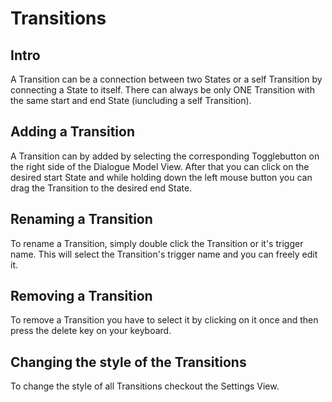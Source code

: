 # Transitions
## Intro
A Transition can be a connection between two States or a self Transition by connecting a State to itself. There can always be only ONE Transition with the same start and end State (iuncluding a self Transition).
## Adding a Transition
A Transition can by added by selecting the corresponding Togglebutton on the right side of the Dialogue Model View. After that you can click on the desired start State and while holding down the left mouse button you can drag the Transition to the desired end State.
## Renaming a Transition
To rename a Transition, simply double click the Transition or it's trigger name. This will select the Transition's trigger name and you can freely edit it.
## Removing a Transition
To remove a Transition you have to select it by clicking on it once and then press the delete key on your keyboard.
## Changing the style of the Transitions
To change the style of all Transitions checkout the Settings View.